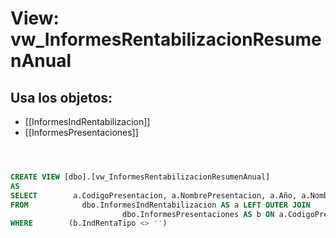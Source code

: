 # View: vw_InformesRentabilizacionResumenAnual

## Usa los objetos:
- [[InformesIndRentabilizacion]]
- [[InformesPresentaciones]]

```sql



CREATE VIEW [dbo].[vw_InformesRentabilizacionResumenAnual]
AS
SELECT        a.CodigoPresentacion, a.NombrePresentacion, a.Año, a.NombreConcepto, a.Acumulado, a.AcumuladoP, a.Orden, b.IndRentaTipo, b.IndRentaOrden, b.EmpresaPrincipal
FROM            dbo.InformesIndRentabilizacion AS a LEFT OUTER JOIN
                         dbo.InformesPresentaciones AS b ON a.CodigoPresentacion = b.CodigoPresentacion
WHERE        (b.IndRentaTipo <> '')

```
